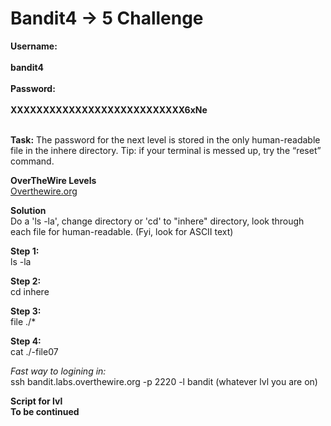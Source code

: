# Bandit4 -> 5 Challenge

**Username:**
<br>
<br>
**bandit4**
<br>
<br>
**Password:**
<br>
<br>
**XXXXXXXXXXXXXXXXXXXXXXXXXXX6xNe**
<br>
<br>

**Task:**
The password for the next level is stored in the only human-readable file in the inhere directory. Tip: if your terminal is messed up, try the “reset” command.

**OverTheWire Levels**
<br>
[Overthewire.org](https://overthewire.org/wargames/bandit/bandit5.html)

**Solution**
<br>
Do a 'ls -la', change directory or 'cd' to "inhere" directory, look through each file for human-readable. (Fyi, look for ASCII text)

**Step 1:**
<br>
ls -la

**Step 2:**
<br>
cd inhere

**Step 3:**
<br>
file ./*

**Step 4:**
<br>
cat ./-file07

*Fast way to logining in:*
<br>
ssh bandit.labs.overthewire.org -p 2220 -l bandit (whatever lvl you are on)

**Script for lvl**
<br>
**To be continued**
